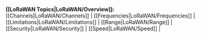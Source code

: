 **[[LoRaWAN Topics|LoRaWAN/Overview]]:**
[[Channels|LoRaWAN/Channels]] |
[[Frequencies|LoRaWAN/Frequencies]] |
[[Limitations|LoRaWAN/Limitations]] |
[[Range|LoRaWAN/Range]] |
[[Security|LoRaWAN/Security]] |
[[Speed|LoRaWAN/Speed]] |
